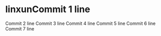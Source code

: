 # linxunCommit 1 line
Commit 2 line
Commit 3 line
Commit 4 line
Commit 5 line
Commit 6 line
Commit 7 line
